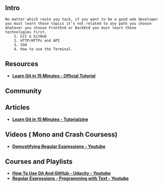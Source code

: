 
## Intro
    No matter which route you tack, if you want to be a good web developer you must learn those topics it's not related to any path you choose whatever you choose FrontEnd or BackEnd you must learn those technologies first.
        1. Git & GitHub
        2. HTTP/HTTPs and API
        3. SSH 
        4. How to use the Terminal.

## Resources
+ **[Learn Git in 15 Minutes - Official Tutorial](https://try.github.io/levels/1/challenges/1)**

## Community


## Articles
+ **[Learn Git in 15 Minutes - Tutorialzine](https://tutorialzine.com/2016/06/learn-git-in-30-minutes)**


## Videos ( Mono and Crash Coursess)
+ **[Demystifying Regular Expressions - Youtube](https://www.youtube.com/watch?v=EkluES9Rvak)**

## Courses and Playlists
+ **[How To Use Git And GitHub - Udacity - Youtube](https://www.youtube.com/watch?v=Ytux4IOAR_s&list=PLwygftUY318GeCz26jz45yuMWazLgJmxZ)**
+ **[Regular Expressions - Programming with Text - Youtube](https://www.youtube.com/playlist?list=PLRqwX-V7Uu6YEypLuls7iidwHMdCM6o2w)**